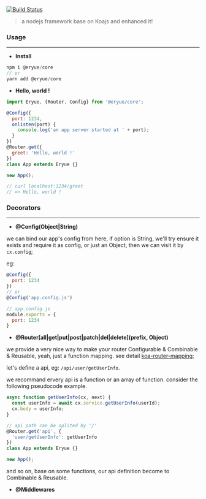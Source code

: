 [![Build Status](https://travis-ci.org/famanoder/eryue.svg?branch=dev)](https://travis-ci.org/famanoder/eryue)

>  a nodejs framework base on Koajs and enhanced it!

### Usage

-----

* **Install**

```js
npm i @eryue/core
// or
yarn add @eryue/core
```

* **Hello, world !**

```js
import Eryue, {Router, Config} from '@eryue/core';

@Config({
  port: 1234,
  onlisten(port) {
    console.log('an app server started at ' + port);
  }
})
@Router.get({
  greet: 'Hello, world !'
})
class App extends Eryue {}

new App();

// curl localhost:1234/greet
// => Hello, world ! 
```

### Decorators

-----

* **@Config(Object|String)**

we can bind our app's config from here, if option is String, we'll try ensure it exists and require it as config, or just an Object, then we can visit it by `cx.config`;

eg: 

```js
@Config({
  port: 1234
})
// or 
@Config('app.config.js')

// app.config.js
module.exports = {
  port: 1234
}
```

* **@Router[all|get|put|post|patch|del|delete](prefix, Object)**

we provide a very nice way to make your router Configurable & Combinable & Reusable, yeah, just a function mapping. see detail [koa-router-mapping](https://github.com/famanoder/koa-router-mapping);

let's define a api, eg: `/api/user/getUserInfo`.

we recommand ervery api is a function or an array of function. consider the following pseudocode example.

```js
async function getUserInfo(cx, next) {
  const userInfo = await cx.service.getUserInfo(userId);
  cx.body = userInfo;
}

// api path can be splited by '/'
@Router.get('api', {
  'user/getUserInfo': getUserInfo
})
class App extends Eryue {}

new App();
```

and so on, base on some functions, our api definition become to Combinable & Reusable.

* **@Middlewares**

